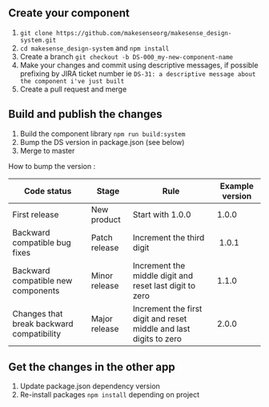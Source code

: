 ## Create your component

1. `git clone https://github.com/makesenseorg/makesense_design-system.git`
2. `cd makesense_design-system` and `npm install`
3. Create a branch `git checkout -b DS-000_my-new-component-name`
4. Make your changes and commit using descriptive messages, if possible prefixing by JIRA ticket number ie `DS-31: a descriptive message about the component i've just built`
5. Create a pull request and merge

## Build and publish the changes

1. Build the component library `npm run build:system`
2. Bump the DS version in package.json (see below)
3. Merge to master

How to bump the version :

| Code status                               | Stage         | Rule                                                               | Example version |
| ----------------------------------------- | ------------- | ------------------------------------------------------------------ | --------------- |
| First release                             | New product   | Start with 1.0.0                                                   | 1.0.0           |
| Backward compatible bug fixes             | Patch release | Increment the third digit                                          |  1.0.1          |
| Backward compatible new components        | Minor release | Increment the middle digit and reset last digit to zero            | 1.1.0           |
| Changes that break backward compatibility | Major release | Increment the first digit and reset middle and last digits to zero | 2.0.0           |

## Get the changes in the other app

1. Update package.json dependency version
2. Re-install packages `npm install` depending on project
